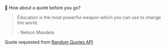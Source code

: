 📣 How about a quote before you go?

> Education is the most powerful weapon which you can use to change the world.
>
> <p>- Nelson Mandela</p>

Quote requested from [Random Quotes API](https://github.com/lukePeavey/quotable)
